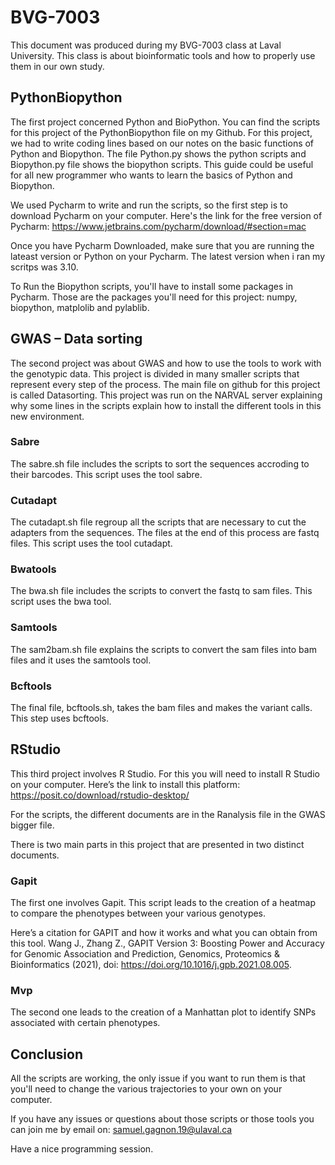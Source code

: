 # BVG-7003
This document was produced during my BVG-7003 class at Laval University. This class is about bioinformatic tools and how to properly use them in our own study. 

## PythonBiopython
The first project concerned Python and BioPython. 
You can find the scripts for this project of the PythonBiopython file on my Github.
For this project, we had to write coding lines based on our notes on the basic functions of Python and Biopython. The file Python.py shows the python scripts and Biopython.py file shows the biopython scripts.
This guide could be useful for all new programmer who wants to learn the basics of Python and Biopython.

We used Pycharm to write and run the scripts, so the first step is to download Pycharm on your computer. Here's the link for the free version of Pycharm: https://www.jetbrains.com/pycharm/download/#section=mac

Once you have Pycharm Downloaded, make sure that you are running the lateast version or Python on your Pycharm. The latest version when i ran my scritps was 3.10.

To Run the Biopython scripts, you'll have to install some packages in Pycharm. Those are the packages you'll need for this project: numpy, biopython, matplolib and pylablib.

## GWAS – Data sorting

The second project was about GWAS and how to use the tools to work with the genotypic data. This project is divided in many smaller scripts that represent every step of the process. The main file on github for this project is called Datasorting.
This project was run on the NARVAL server explaining why some lines in the scripts explain how to install the different tools in this new environment. 

### Sabre
The sabre.sh file includes the scripts to sort the sequences accroding to their barcodes. This script uses the tool sabre.

### Cutadapt
The cutadapt.sh file regroup all the scripts that are necessary to cut the adapters from the sequences. The files at the end of this process are fastq files. This script uses the tool cutadapt.

### Bwatools
The bwa.sh file includes the scripts to convert the fastq to sam files. This script uses the bwa tool. 


### Samtools
The sam2bam.sh file explains the scripts to convert the sam files into bam files and it uses the samtools tool. 

### Bcftools
The final file, bcftools.sh, takes the bam files and makes the variant calls. This step uses bcftools. 

## RStudio
This third project involves R Studio. 
For this you will need to install R Studio on your computer. Here’s the link to install this platform: https://posit.co/download/rstudio-desktop/

For the scripts, the different documents are in the Ranalysis file in the GWAS bigger file.

There is two main parts in this project that are presented in two distinct documents.

### Gapit
The first one involves Gapit. This script leads to the creation of a heatmap to compare the phenotypes between your various genotypes. 

Here’s a citation for GAPIT and how it works and what you can obtain from this tool. 
Wang J., Zhang Z., GAPIT Version 3: Boosting Power and Accuracy for Genomic Association and Prediction, Genomics, Proteomics & Bioinformatics (2021), doi: https://doi.org/10.1016/j.gpb.2021.08.005.

### Mvp
The second one leads to the creation of a Manhattan plot to identify SNPs associated with certain phenotypes.

## Conclusion
All the scripts are working, the only issue if you want to run them is that you'll need to change the various trajectories to your own on your computer. 

If you have any issues or questions about those scripts or those tools you can join me by email on: samuel.gagnon.19@ulaval.ca

Have a nice programming session. 

